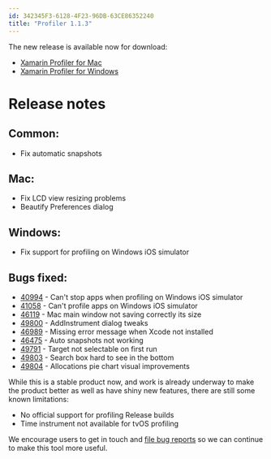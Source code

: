 ```yaml
---
id: 342345F3-6128-4F23-96DB-63CE86352240
title: "Profiler 1.1.3"
---
```



The new release is available now for download:

* [Xamarin Profiler for Mac](https://dl.xamarin.com/profiler/profiler-mac-1.1.3-71.pkg)
* [Xamarin Profiler for Windows](https://dl.xamarin.com/profiler/XamarinProfiler.Windows.Installer.1.1.3-71.msi)

# Release notes

## Common:

* Fix automatic snapshots

## Mac:

* Fix LCD view resizing problems
* Beautify Preferences dialog

## Windows:

* Fix support for profiling on Windows iOS simulator

## Bugs fixed:

* [40994](https://bugzilla.xamarin.com/show_bug.cgi?id=40994) - Can't stop apps when profiling on Windows iOS simulator
* [41058](https://bugzilla.xamarin.com/show_bug.cgi?id=41058) - Can't profile apps on Windows iOS simulator
* [46119](https://bugzilla.xamarin.com/show_bug.cgi?id=46119) - Mac main window not saving correctly its size
* [49800](https://bugzilla.xamarin.com/show_bug.cgi?id=49800) - AddInstrument dialog tweaks
* [46989](https://bugzilla.xamarin.com/show_bug.cgi?id=46989) - Missing error message when Xcode not installed
* [46475](https://bugzilla.xamarin.com/show_bug.cgi?id=46475) - Auto snapshots not working
* [49791](https://bugzilla.xamarin.com/show_bug.cgi?id=49791) - Target not selectable on first run
* [49803](https://bugzilla.xamarin.com/show_bug.cgi?id=49803) - Search box hard to see in the bottom
* [49804](https://bugzilla.xamarin.com/show_bug.cgi?id=49804) - Allocations pie chart visual improvements


While this is a stable product now, and work is already underway to make the product better as well as
have shiny new features, there are still some known limitations:

* No official support for profiling Release builds
* Time instrument not available for tvOS profiling

We encourage users to get in touch and [file bug reports](https://bugzilla.xamarin.com/enter_bug.cgi?product=Profiler) so we can continue to make this tool more useful.

